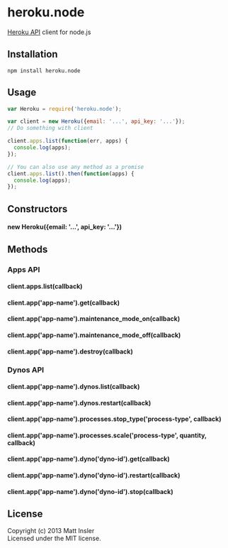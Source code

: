# heroku.node

[Heroku API](https://api-docs.heroku.com) client for node.js

## Installation
```
npm install heroku.node
```

## Usage

```javascript
var Heroku = require('heroku.node');

var client = new Heroku({email: '...', api_key: '...'});
// Do something with client

client.apps.list(function(err, apps) {
  console.log(apps);
});

// You can also use any method as a promise
client.apps.list().then(function(apps) {
  console.log(apps);
});

```

## Constructors

#### new Heroku({email: '...', api_key: '...'})

## Methods

### Apps API

#### client.apps.list(callback)

#### client.app('app-name').get(callback)
#### client.app('app-name').maintenance_mode_on(callback)
#### client.app('app-name').maintenance_mode_off(callback)
#### client.app('app-name').destroy(callback)

### Dynos API

#### client.app('app-name').dynos.list(callback)
#### client.app('app-name').dynos.restart(callback)
#### client.app('app-name').processes.stop_type('process-type', callback)
#### client.app('app-name').processes.scale('process-type', quantity, callback)

#### client.app('app-name').dyno('dyno-id').get(callback)
#### client.app('app-name').dyno('dyno-id').restart(callback)
#### client.app('app-name').dyno('dyno-id').stop(callback)

## License
Copyright (c) 2013 Matt Insler  
Licensed under the MIT license.
